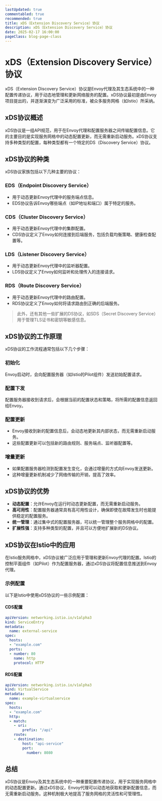 ```yaml
---
lastUpdated: true
commentabled: true
recommended: true
title: xDS（Extension Discovery Service）协议
description: xDS（Extension Discovery Service）协议
date: 2025-02-17 16:00:00
pageClass: blog-page-class
---
```


# xDS（Extension Discovery Service）协议 #

xDS（Extension Discovery Service）协议是Envoy代理及其生态系统中的一种配置传递协议，用于动态地管理和更新网络服务的配置。xDS协议最初是由Envoy项目提出的，并逐渐演变为广泛采用的标准，被众多服务网格（如Istio）所采纳。

## xDS协议概述 ##

xDS协议是一组API规范，用于在Envoy代理和配置服务器之间传输配置信息。它的主要目的是实现服务网格中的动态配置更新，而无需重新启动服务。xDS协议支持多种类型的配置，每种类型都有一个特定的DS（Discovery Service）协议。

## xDS协议的种类 ##

xDS协议家族包括以下几种主要的协议：

### EDS（Endpoint Discovery Service） ###

- 用于动态更新Envoy代理中的服务端点信息。
- EDS协议告诉Envoy哪些端点（如IP地址和端口）属于特定的服务。

### CDS（Cluster Discovery Service） ###

- 用于动态更新Envoy代理中的集群配置。
- CDS协议定义了Envoy如何连接到后端服务，包括负载均衡策略、健康检查配置等。

### LDS（Listener Discovery Service） ###

- 用于动态更新Envoy代理中的监听器配置。
- LDS协议定义了Envoy如何监听和处理传入的连接请求。

### RDS（Route Discovery Service） ###

- 用于动态更新Envoy代理中的路由配置。
- RDS协议定义了Envoy如何将请求路由到正确的后端服务。

> 此外，还有其他一些扩展的DS协议，如SDS（Secret Discovery Service）用于管理TLS证书和密钥等敏感信息。

## xDS协议的工作原理 ##

xDS协议的工作流程通常包括以下几个步骤：

### 初始化 ###

Envoy启动时，会向配置服务器（如Istio的Pilot组件）发送初始配置请求。

### 配置下发 ###

配置服务器接收到请求后，会根据当前的配置状态和策略，将所需的配置信息返回给Envoy。

### 配置更新 ###

- Envoy接收到新的配置信息后，会动态地更新其内部状态，而无需重新启动服务。
- 这些配置更新可以包括新的路由规则、服务端点、监听器配置等。

### 增量更新 ###

- 如果配置服务器检测到配置发生变化，会通过增量的方式向Envoy发送更新。
- 这种增量更新机制减少了网络传输的开销，提高了效率。

## xDS协议的优势 ##

- **动态配置**：允许Envoy在运行时动态更新配置，而无需重新启动服务。
- **高可用性**：配置服务器通常具有高可用性设计，确保即使在故障发生时也能提供稳定的配置服务。
- **统一管理**：通过集中式的配置服务器，可以统一管理整个服务网格中的配置。
- **扩展性强**：支持多种类型的配置，并且可以方便地扩展新的DS协议。

## xDS协议在Istio中的应用 ##

在Istio服务网格中，xDS协议被广泛应用于管理和更新Envoy代理的配置。Istio的控制平面组件（如Pilot）作为配置服务器，通过xDS协议将配置信息推送到Envoy代理。

### 示例配置 ###

以下是Istio中使用xDS协议的一些示例配置：

#### CDS配置 ####

```yml
apiVersion: networking.istio.io/v1alpha3
kind: ServiceEntry
metadata:
  name: external-service
spec:
  hosts:
  - "example.com"
  ports:
  - number: 80
    name: http
    protocol: HTTP
```

#### RDS配置 ####

```yml
apiVersion: networking.istio.io/v1alpha3
kind: VirtualService
metadata:
  name: example-virtualservice
spec:
  hosts:
  - "example.com"
  http:
  - match:
    - uri:
        prefix: "/api"
    route:
    - destination:
        host: "api-service"
        port:
          number: 8080
```

## 总结 ##

xDS协议是Envoy及其生态系统中的一种重要配置传递协议，用于实现服务网格中的动态配置更新。通过xDS协议，Envoy代理可以动态地获取和更新配置信息，而无需重新启动服务。这种机制极大地提高了服务网格的灵活性和可管理性。
